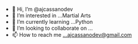 - 👋 Hi, I’m @ajcassanodev
- 👀 I’m interested in ...Martial Arts
- 🌱 I’m currently learning ...Python
- 💞️ I’m looking to collaborate on ...
- 📫 How to reach me ...ajcassanodev@gmail.com

<!---
ajcassanodev/ajcassanodev is a ✨ special ✨ repository because its `README.md` (this file) appears on your GitHub profile.
You can click the Preview link to take a look at your changes.
--->
